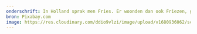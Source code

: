 ```yaml
---
onderschrift: In Holland sprak men Fries. Er woonden dan ook Friezen, géén Hollanders/
bron: Pixabay.com
image: https://res.cloudinary.com/ddio9vlzi/image/upload/v1680936062/sciencegeek/posts/nederlands-noordholland-kaart.png
---
```

